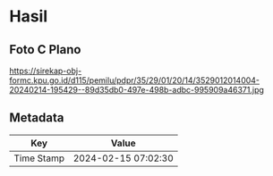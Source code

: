 # Hasil

## Foto C Plano

https://sirekap-obj-formc.kpu.go.id/d115/pemilu/pdpr/35/29/01/20/14/3529012014004-20240214-195429--89d35db0-497e-498b-adbc-995909a46371.jpg


## Metadata

| Key        | Value               |
| ---------- | ------------------- |
| Time Stamp | 2024-02-15 07:02:30 |




